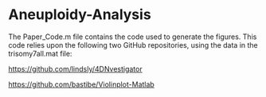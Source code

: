 # Aneuploidy-Analysis
The Paper_Code.m file contains the code used to generate the figures.
This code relies upon the following two GitHub repositories, using the data in the trisomy7all.mat file:


https://github.com/lindsly/4DNvestigator

https://github.com/bastibe/Violinplot-Matlab

